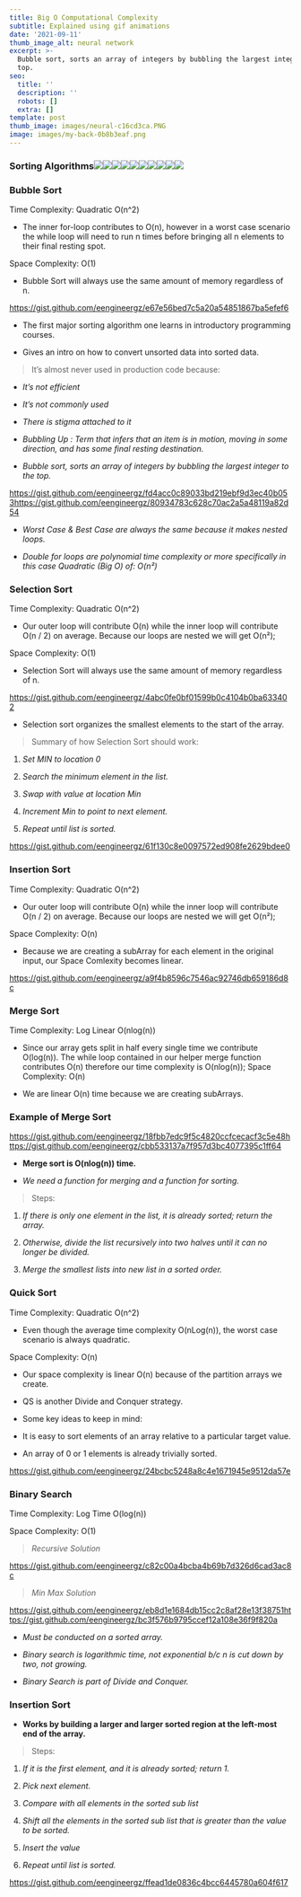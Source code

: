 ```yaml
---
title: Big O Computational Complexity
subtitle: Explained using gif animations
date: '2021-09-11'
thumb_image_alt: neural network
excerpt: >-
  Bubble sort, sorts an array of integers by bubbling the largest integer to the
  top.
seo:
  title: ''
  description: ''
  robots: []
  extra: []
template: post
thumb_image: images/neural-c16cd3ca.PNG
image: images/my-back-0b8b3eaf.png
---
```



### Sorting Algorithms![](https://cdn-images-1.medium.com/max/800/0\*Ck9aeGY-d5tbz7dT)![](https://cdn-images-1.medium.com/max/800/0\*AByxtBjFrPVVYmyu)![](https://cdn-images-1.medium.com/max/800/0\*GeYNxlRcbt2cf0rY)![](https://cdn-images-1.medium.com/max/800/0\*gbNU6wrszGPrfAZG)![](https://cdn-images-1.medium.com/max/800/0\*GeU8YwwCoK8GiSTD)![](https://cdn-images-1.medium.com/max/800/0\*IxqGb72XDVDeeiMl)![](https://cdn-images-1.medium.com/max/800/0\*HMCR--9niDt5zY6M)![](https://cdn-images-1.medium.com/max/800/0\*WLl_HpdBGXYx284T)![](https://cdn-images-1.medium.com/max/800/0\*-LyHJXGPTYsWLDZf)![](https://cdn-images-1.medium.com/max/800/0\*-naVYGTXzE2Yoali)&#xA;&#xA;

### Bubble Sort

Time Complexity: Quadratic O(n^2)

*   The inner for-loop contributes to O(n), however in a worst case scenario the while loop will need to run n times before bringing all n elements to their final resting spot.

Space Complexity: O(1)

*   Bubble Sort will always use the same amount of memory regardless of n.

<https://gist.github.com/eengineergz/e67e56bed7c5a20a54851867ba5efef6>

*   The first major sorting algorithm one learns in introductory programming courses.

*   Gives an intro on how to convert unsorted data into sorted data.

> It’s almost never used in production code because:

*   *It’s not efficient*

*   *It’s not commonly used*

*   *There is stigma attached to it*

*   *Bubbling Up : Term that infers that an item is in motion, moving in some direction, and has some final resting destination.*

*   *Bubble sort, sorts an array of integers by bubbling the largest integer to the top.*

<https://gist.github.com/eengineergz/fd4acc0c89033bd219ebf9d3ec40b053><https://gist.github.com/eengineergz/80934783c628c70ac2a5a48119a82d54>

*   *Worst Case & Best Case are always the same because it makes nested loops.*

*   *Double for loops are polynomial time complexity or more specifically in this case Quadratic (Big O) of: O(n²)*

### Selection Sort

Time Complexity: Quadratic O(n^2)

*   Our outer loop will contribute O(n) while the inner loop will contribute O(n / 2) on average. Because our loops are nested we will get O(n²);

Space Complexity: O(1)

*   Selection Sort will always use the same amount of memory regardless of n.

<https://gist.github.com/eengineergz/4abc0fe0bf01599b0c4104b0ba633402>

*   Selection sort organizes the smallest elements to the start of the array.

> Summary of how Selection Sort should work:

1.  *Set MIN to location 0*

2.  *Search the minimum element in the list.*

3.  *Swap with value at location Min*

4.  *Increment Min to point to next element.*

5.  *Repeat until list is sorted.*

<https://gist.github.com/eengineergz/61f130c8e0097572ed908fe2629bdee0>

### Insertion Sort

Time Complexity: Quadratic O(n^2)

*   Our outer loop will contribute O(n) while the inner loop will contribute O(n / 2) on average. Because our loops are nested we will get O(n²);

Space Complexity: O(n)

*   Because we are creating a subArray for each element in the original input, our Space Comlexity becomes linear.

<https://gist.github.com/eengineergz/a9f4b8596c7546ac92746db659186d8c>

### Merge Sort

Time Complexity: Log Linear O(nlog(n))

*   Since our array gets split in half every single time we contribute O(log(n)). The while loop contained in our helper merge function contributes O(n) therefore our time complexity is O(nlog(n)); Space Complexity: O(n)

*   We are linear O(n) time because we are creating subArrays.

### Example of Merge Sort

<https://gist.github.com/eengineergz/18fbb7edc9f5c4820ccfcecacf3c5e48><https://gist.github.com/eengineergz/cbb533137a7f957d3bc4077395c1ff64>

*   **Merge sort is O(nlog(n)) time.**

*   *We need a function for merging and a function for sorting.*

> Steps:

1.  *If there is only one element in the list, it is already sorted; return the array.*

2.  *Otherwise, divide the list recursively into two halves until it can no longer be divided.*

3.  *Merge the smallest lists into new list in a sorted order.*

### Quick Sort

Time Complexity: Quadratic O(n^2)

*   Even though the average time complexity O(nLog(n)), the worst case scenario is always quadratic.

Space Complexity: O(n)

*   Our space complexity is linear O(n) because of the partition arrays we create.

*   QS is another Divide and Conquer strategy.

*   Some key ideas to keep in mind:

*   It is easy to sort elements of an array relative to a particular target value.

*   An array of 0 or 1 elements is already trivially sorted.

<https://gist.github.com/eengineergz/24bcbc5248a8c4e1671945e9512da57e>

### Binary Search

Time Complexity: Log Time O(log(n))

Space Complexity: O(1)

> *Recursive Solution*

<https://gist.github.com/eengineergz/c82c00a4bcba4b69b7d326d6cad3ac8c>

> *Min Max Solution*

<https://gist.github.com/eengineergz/eb8d1e1684db15cc2c8af28e13f38751><https://gist.github.com/eengineergz/bc3f576b9795ccef12a108e36f9f820a>

*   *Must be conducted on a sorted array.*

*   *Binary search is logarithmic time, not exponential b/c n is cut down by two, not growing.*

*   *Binary Search is part of Divide and Conquer.*

### Insertion Sort

*   **Works by building a larger and larger sorted region at the left-most end of the array.**

> Steps:

1.  *If it is the first element, and it is already sorted; return 1.*

2.  *Pick next element.*

3.  *Compare with all elements in the sorted sub list*

4.  *Shift all the elements in the sorted sub list that is greater than the value to be sorted.*

5.  *Insert the value*

6.  *Repeat until list is sorted.*

<https://gist.github.com/eengineergz/ffead1de0836c4bcc6445780a604f617>

